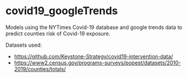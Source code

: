 # covid19_googleTrends
Models using the NYTimes Covid-19 database and google trends data to predict counties risk of Covid-19 exposure.

Datasets used:
 - https://github.com/Keystone-Strategy/covid19-intervention-data/
 - https://www2.census.gov/programs-surveys/popest/datasets/2010-2019/counties/totals/
